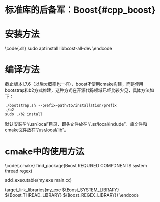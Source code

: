 标准库的后备军：Boost{#cpp_boost}
=====================================



# 安装方法

\code{.sh}
sudo apt install libboost-all-dev
\endcode

# 编译方法

截止版本1.7.6（以后大概率也一样），boost不使用cmake构建，而是使用bootstrap和b2方式构建，这种方式在开源代码领域已经比较少见，具体方法如下：

```
./bootstrap.sh --prefix=path/to/installation/prefix
./b2
sudo ./b2 install
```

默认安装在“/usr/local”目录，即头文件放在“/usr/local/include”，库文件和cmake文件放在“/usr/local/lib”。


# cmake中的使用方法

\code{.cmake}
find_package(Boost REQUIRED COMPONENTS system thread regex)

add_executable(my_exe main.cc)

target_link_libraries(my_exe ${Boost_SYSTEM_LIBRARY} ${Boost_THREAD_LIBRARY} ${Boost_REGEX_LIBRARY})
\endcode